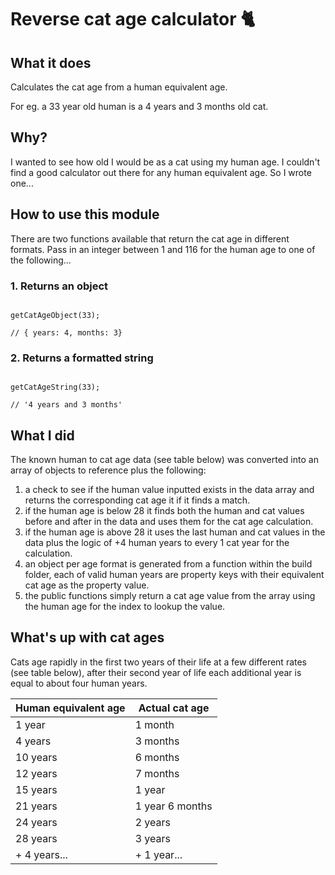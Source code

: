 # Reverse cat age calculator 🐈

## What it does

Calculates the cat age from a human equivalent age.

For eg. a 33 year old human is a 4 years and 3 months old cat. 

## Why? 

I wanted to see how old I would be as a cat using my human age. I couldn't find a good calculator out there for any human equivalent age. So I wrote one...


## How to use this module

There are two functions available that return the cat age in different formats. Pass in an integer between 1 and 116 for the human age to one of the following...

### 1. Returns an object

```

getCatAgeObject(33);
 
// { years: 4, months: 3}

```   

### 2. Returns a formatted string

```

getCatAgeString(33);

// '4 years and 3 months'

```

## What I did

The known human to cat age data (see table below) was converted into an array of objects to reference plus the following:

1. a check to see if the human value inputted exists in the data array and returns the corresponding cat age it if it finds a match.
2. if the human age is below 28 it finds both the human and cat values before and after in the data and uses them for the cat age calculation.
3. if the human age is above 28 it uses the last human and cat values in the data plus the logic of +4 human years to every 1 cat year for the calculation.
4. an object per age format is generated from a function within the build folder, each of valid human years are property keys with their equivalent cat age as the property value.
5. the public functions simply return a cat age value from the array using the human age for the index to lookup the value.

## What's up with cat ages

Cats age rapidly in the first two years of their life at a few different rates (see table below), after their second year of life each additional year is equal to about four human years. 

| Human equivalent age | Actual cat age  |
|----------------------|-----------------|
| 1 year               | 1 month         |
| 4 years              | 3 months        |
| 10 years             | 6 months        |
| 12 years             | 7 months        |
| 15 years             | 1 year          |
| 21 years             | 1 year 6 months |
| 24 years             | 2 years         |
| 28 years             | 3 years         |
| + 4 years...         | + 1 year...     |
